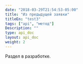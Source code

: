 ```yaml
---
date: "2018-03-29T21:54:53-05:00"
title: "Из предыдущей заявки"
titleEn: "test3"
tags: ["api", "метод"]
Description: ""
type: api_doc
layout: api_doc
weight: 2
---
```


Раздел в разработке.